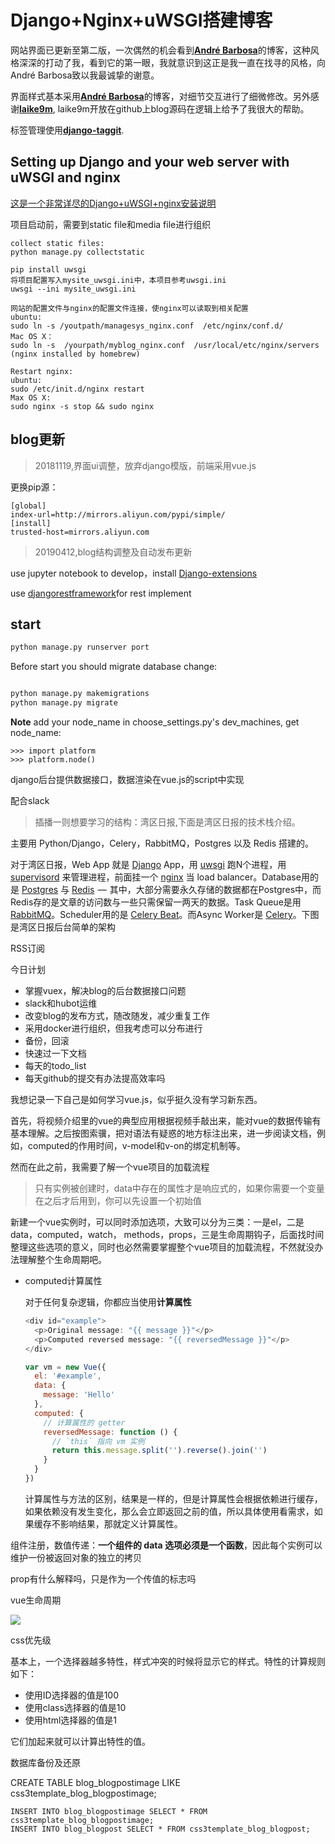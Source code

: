 # Django+Nginx+uWSGI搭建博客  

网站界面已更新至第二版，一次偶然的机会看到<a href="http://blog.andrebarbosa.co/" target="_blank">**André Barbosa**</a>的博客，这种风格深深的打动了我，看到它的第一眼，我就意识到这正是我一直在找寻的风格，向André Barbosa致以我最诚挚的谢意。

界面样式基本采用<a href="http://blog.andrebarbosa.co/" target="_blank">**André Barbosa**</a>的博客，对细节交互进行了细微修改。另外感谢<a href="https://github.com/laike9m" target="_blank">**laike9m**</a>, laike9m开放在github上blog源码在逻辑上给予了我很大的帮助。

标签管理使用<a href="https://github.com/alex/django-taggit" target="_blank">**django-taggit**</a>.



## Setting up Django and your web server with uWSGI and nginx

[这是一个非常详尽的Django+uWSGI+nginx安装说明](https://uwsgi-docs.readthedocs.io/en/latest/tutorials/Django_and_nginx.html)

项目启动前，需要到static file和media file进行组织

```
collect static files:
python manage.py collectstatic

pip install uwsgi  
将项目配置写入mysite_uwsgi.ini中，本项目参考uwsgi.ini  
uwsgi --ini mysite_uwsgi.ini  

网站的配置文件与nginx的配置文件连接，使nginx可以读取到相关配置  
ubuntu:
sudo ln -s /youtpath/managesys_nginx.conf  /etc/nginx/conf.d/ 
Mac OS X：
sudo ln -s  /yourpath/myblog_nginx.conf  /usr/local/etc/nginx/servers (nginx installed by homebrew)

Restart nginx:  
ubuntu:
sudo /etc/init.d/nginx restart
Max OS X:
sudo nginx -s stop && sudo nginx

```

 

## blog更新

>  20181119,界面ui调整，放弃django模版，前端采用vue.js

更换pip源：

```shell
[global]
index-url=http://mirrors.aliyun.com/pypi/simple/
[install]
trusted-host=mirrors.aliyun.com
```
> 20190412,blog结构调整及自动发布更新

use jupyter notebook to develop，install [Django-extensions](https://django-extensions.readthedocs.io/en/latest/installation_instructions.html)

use [djangorestframework](https://www.django-rest-framework.org/tutorial/quickstart/)for rest implement

## start

```python
python manage.py runserver port
```

Before start you should migrate database change:

```python

python manage.py makemigrations
python manage.py migrate

```



**Note**
add your node_name in choose_settings.py's dev_machines, get node_name:

```shell
>>> import platform
>>> platform.node()
```




django后台提供数据接口，数据渲染在vue.js的script中实现

配合slack



> 插播一则想要学习的结构：湾区日报,下面是湾区日报的技术栈介绍。

主要用 Python/Django，Celery，RabbitMQ，Postgres 以及 Redis 搭建的。

对于湾区日报，Web App 就是 [Django](https://www.djangoproject.com/) App，用 [uwsgi](https://uwsgi-docs.readthedocs.org/en/latest/) 跑N个进程，用 [supervisord](http://supervisord.org/) 来管理进程，前面挂一个 [nginx](https://www.nginx.com/) 当 load balancer。Database用的是 [Postgres](http://www.postgresql.org/) 与 [Redis](http://redis.io/)  —  其中，大部分需要永久存储的数据都在Postgres中，而Redis存的是文章的访问数与一些只需保留一两天的数据。Task Queue是用 [RabbitMQ](http://www.rabbitmq.com/)。Scheduler用的是 [Celery Beat](http://docs.celeryproject.org/en/latest/userguide/periodic-tasks.html)。而Async Worker是 [Celery](http://docs.celeryproject.org/en/latest/index.html)。下图是湾区日报后台简单的架构



RSS订阅

今日计划

- 掌握vuex，解决blog的后台数据接口问题
- slack和hubot运维
- 改变blog的发布方式，随改随发，减少重复工作
- 采用docker进行组织，但我考虑可以分布进行
- 备份，回滚
- 快速过一下文档
- 每天的todo_list
- 每天github的提交有办法提高效率吗



我想记录一下自己是如何学习vue.js，似乎挺久没有学习新东西。

首先，将视频介绍里的vue的典型应用根据视频手敲出来，能对vue的数据传输有基本理解。之后按图索骥，把对语法有疑惑的地方标注出来，进一步阅读文档，例如，computed的作用时间，v-model和v-on的绑定机制等。

然而在此之前，我需要了解一个vue项目的加载流程

> 只有实例被创建时，data中存在的属性才是响应式的，如果你需要一个变量在之后才后用到，你可以先设置一个初始值

新建一个vue实例时，可以同时添加选项，大致可以分为三类：一是el，二是data，computed，watch， methods，props，三是生命周期钩子，后面找时间整理这些选项的意义，同时也必然需要掌握整个vue项目的加载流程，不然就没办法理解整个生命周期吧。

- computed计算属性

  对于任何复杂逻辑，你都应当使用**计算属性**

  ```js
  <div id="example">
    <p>Original message: "{{ message }}"</p>
    <p>Computed reversed message: "{{ reversedMessage }}"</p>
  </div>
  
  var vm = new Vue({
    el: '#example',
    data: {
      message: 'Hello'
    },
    computed: {
      // 计算属性的 getter
      reversedMessage: function () {
        // `this` 指向 vm 实例
        return this.message.split('').reverse().join('')
      }
    }
  })
  
  ```

  计算属性与方法的区别，结果是一样的，但是计算属性会根据依赖进行缓存，如果依赖没有发生变化，那么会立即返回之前的值，所以具体使用看需求，如果缓存不影响结果，那就定义计算属性。



组件注册，数值传递：**一个组件的 data 选项必须是一个函数**，因此每个实例可以维护一份被返回对象的独立的拷贝

prop有什么解释吗，只是作为一个传值的标志吗



vue生命周期

![](/media/files/images/vuelifecycle.png)



css优先级

 基本上，一个选择器越多特性，样式冲突的时候将显示它的样式。特性的计算规则如下：

- 使用ID选择器的值是100
- 使用class选择器的值是10
- 使用html选择器的值是1

它们加起来就可以计算出特性的值。





数据库备份及还原

CREATE TABLE blog_blogpostimage LIKE css3template_blog_blogpostimage;

```
INSERT INTO blog_blogpostimage SELECT * FROM css3template_blog_blogpostimage;
INSERT INTO blog_blogpost SELECT * FROM css3template_blog_blogpost;
```